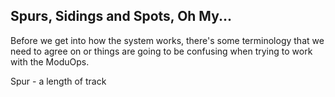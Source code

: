 ## Spurs, Sidings and Spots, Oh My...
Before we get into how the system works, there's some terminology that we need to agree on or things are going to be confusing when trying to work with the ModuOps.

Spur - a length of track 
